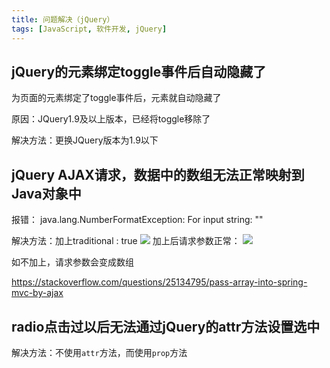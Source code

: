 ```yaml
---
title: 问题解决（jQuery）
tags: [JavaScript, 软件开发, jQuery]
---
```


## jQuery的元素绑定toggle事件后自动隐藏了

为页面的元素绑定了toggle事件后，元素就自动隐藏了

原因：JQuery1.9及以上版本，已经将toggle移除了

解决方法：更换JQuery版本为1.9以下

## jQuery AJAX请求，数据中的数组无法正常映射到Java对象中

报错：
java.lang.NumberFormatException:  For  input  string:  ""

解决方法：加上traditional : true
![](https://oliver-blog.oss-cn-shenzhen.aliyuncs.com/20240405080257.png)
加上后请求参数正常：
![](https://oliver-blog.oss-cn-shenzhen.aliyuncs.com/20240405080322.png)

如不加上，请求参数会变成数组

https://stackoverflow.com/questions/25134795/pass-array-into-spring-mvc-by-ajax

## radio点击过以后无法通过jQuery的attr方法设置选中

解决方法：不使用`attr`方法，而使用`prop`方法